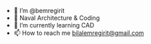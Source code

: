 - 👋 I’m @bemregirit
- 👀 Naval Architecture & Coding
- 🌱 I’m currently learning CAD 
- 📫 How to reach me bilalemregirit@gmail.com

<!---
bemregirit/bemregirit is a ✨ special ✨ repository because its `README.md` (this file) appears on your GitHub profile.
You can click the Preview link to take a look at your changes.
--->
